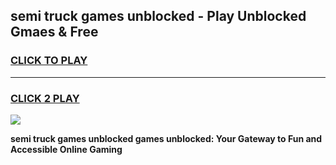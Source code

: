 
## semi truck games unblocked - Play Unblocked Gmaes & Free
<h3>
<a href="https://news.freeplayer.one?title=semi_truck_games_unblocked&ref=23F">CLICK TO PLAY</a></h3>
<hr>

<h3>
<a href="https://news.freeplayer.one?title=semi_truck_games_unblocked&ref=23F">CLICK 2 PLAY</a>
  
</h3>

<a href="https://news.freeplayer.one?title=semi_truck_games_unblocked&ref=23F/"><img src="https://clearcache.store/games.png"></a>


**semi truck games unblocked games unblocked: Your Gateway to Fun and Accessible Online Gaming**
